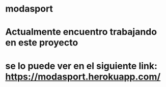 # modasport

# Actualmente encuentro trabajando en este proyecto

# se lo puede ver en el siguiente link: https://modasport.herokuapp.com/
